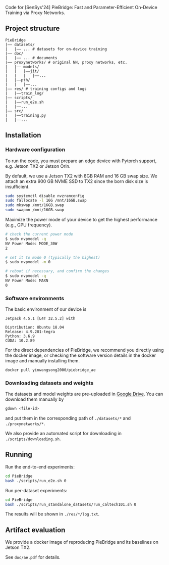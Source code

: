 Code for [SenSys'24] PieBridge: Fast and Parameter-Efficient On-Device Training via Proxy Networks.

## Project structure

```
PieBridge
|–– datasets/
|   |–– ... # datasets for on-device training
|–– doc/
|   |–– ... # documents
|–– proxynetworks/ # original NN, proxy networks, etc. 
|   |–– models/
|   |   |––jit/
|   |   |   |––...
|   |––pth/
|   |   |––...
|–– res/ # training configs and logs
|   |––train_log/ 
|–– scripts/
|   |––run_e2e.sh
|   |––...
|–– src/
|   |––training.py
|   |––...
```

## Installation

### Hardware configuration

To run the code, you must prepare an edge device with Pytorch support, e.g. Jetson TX2 or Jetson Orin.

By default, we use a Jetson TX2 with 8GB RAM and 16 GB swap size. We attach an extra 900 GB NVME SSD to TX2 since the born disk size is insufficient. 

```bash
sudo systemctl disable nvzramconfig
sudo fallocate -l 16G /mnt/16GB.swap
sudo mkswap /mnt/16GB.swap
sudo swapon /mnt/16GB.swap
```

Maximize the power mode of your device to get the highest performance (e.g., GPU frequency).

```bash
# check the current power mode
$ sudo nvpmodel -q
NV Power Mode: MODE_30W
2

# set it to mode 0 (typically the highest)
$ sudo nvpmodel -m 0

# reboot if necessary, and confirm the changes
$ sudo nvpmodel -q
NV Power Mode: MAXN
0
```

### Software environments

The basic environment of our device is 

```
Jetpack 4.5.1 [L4T 32.5.2] with

Distribution: Ubuntu 18.04
Release: 4.9.201-tegra
Python: 3.6.9
CUDA: 10.2.89
```

For the direct dependencies of PieBridge, we recommend you directly using the docker image, or checking the software version details in the docker image and manually installing them.

```bash
docker pull yinwangsong2000/piebridge_ae
```

### Downloading datasets and weights

The datasets and model weights are pre-uploaded in [Google Drive](https://drive.google.com/drive/folders/1aoZ9SorbMS_hEw9stMvm-nMfC6y0dKNG?usp=sharing).
You can download them manually by

```bash
gdown <file-id>
```

and put them in the corresponding path of `./datasets/*` and `./proxynetworks/*`.

We also provide an automated script for downloading in `./scripts/downloading.sh`.

## Running

Run the end-to-end experiments:

```bash
cd PieBridge
bash ./scripts/run_e2e.sh 0
```

Run per-dataset experiments:


```bash
cd PieBridge
bash ./scripts/run_standalone_datasets/run_caltech101.sh 0
```

The results will be shown in `./res/*/log.txt`.

## Artifact evaluation

We provide a docker image of reproducing PieBridge and its baselines on Jetson TX2.

See `doc/ae.pdf` for details.
